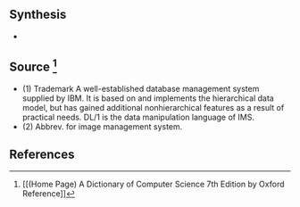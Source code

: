 ## Synthesis
- 
## Source [^1]
- (1) Trademark A well-established database management system supplied by IBM. It is based on and implements the hierarchical data model, but has gained additional nonhierarchical features as a result of practical needs. DL/1 is the data manipulation language of IMS. 
- (2) Abbrev. for image management system.
## References

[^1]: [[(Home Page) A Dictionary of Computer Science 7th Edition by Oxford Reference]]